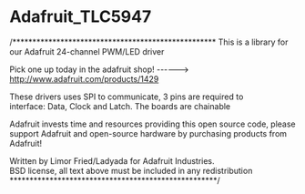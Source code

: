 Adafruit_TLC5947
================

/*************************************************** 
  This is a library for our Adafruit 24-channel PWM/LED driver

  Pick one up today in the adafruit shop!
  ------> http://www.adafruit.com/products/1429

  These drivers uses SPI to communicate, 3 pins are required to  
  interface: Data, Clock and Latch. The boards are chainable

  Adafruit invests time and resources providing this open source code, 
  please support Adafruit and open-source hardware by purchasing 
  products from Adafruit!

  Written by Limor Fried/Ladyada for Adafruit Industries.  
  BSD license, all text above must be included in any redistribution
 ****************************************************/
